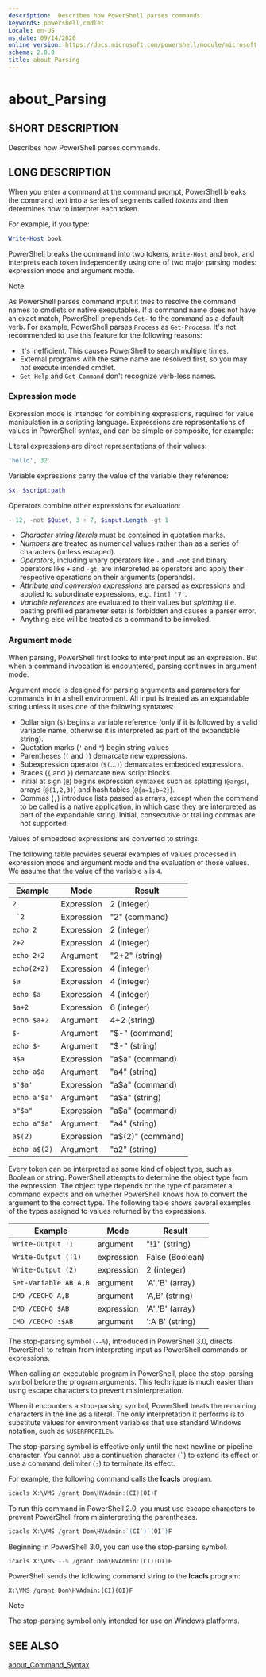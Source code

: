 ```yaml
---
description:  Describes how PowerShell parses commands. 
keywords: powershell,cmdlet
Locale: en-US
ms.date: 09/14/2020
online version: https://docs.microsoft.com/powershell/module/microsoft.powershell.core/about/about_parsing?view=powershell-7&WT.mc_id=ps-gethelp
schema: 2.0.0
title: about Parsing
---
```

# about_Parsing

## SHORT DESCRIPTION

Describes how PowerShell parses commands.

## LONG DESCRIPTION

When you enter a command at the command prompt, PowerShell breaks the command
text into a series of segments called _tokens_ and then determines how to
interpret each token.

For example, if you type:

```powershell
Write-Host book
```

PowerShell breaks the command into two tokens, `Write-Host` and `book`, and
interprets each token independently using one of two major parsing modes:
expression mode and argument mode.

> [!NOTE]
> As PowerShell parses command input it tries to resolve the command names to
> cmdlets or native executables. If a command name does not have an exact
> match, PowerShell prepends `Get-` to the command as a default verb. For
> example, PowerShell parses `Process` as `Get-Process`. It's not
> recommended to use this feature for the following reasons:
>
> - It's inefficient. This causes PowerShell to search multiple times.
> - External programs with the same name are resolved first, so you may not
>   execute intended cmdlet.
> - `Get-Help` and `Get-Command` don't recognize verb-less names.

### Expression mode

Expression mode is intended for combining expressions, required for value
manipulation in a scripting language. Expressions are representations of values
in PowerShell syntax, and can be simple or composite, for example:

Literal expressions are direct representations of their values: 

```powershell
'hello', 32
```

Variable expressions carry the value of the variable they reference: 

```powershell
$x, $script:path
```
Operators combine other expressions for evaluation: 

```powershell
- 12, -not $Quiet, 3 + 7, $input.Length -gt 1
```

- _Character string literals_ must be contained in quotation marks.
- _Numbers_ are treated as numerical values rather than as a series of
  characters (unless escaped).
- _Operators_, including unary operators like `-` and `-not` and binary
  operators like `+` and `-gt`, are interpreted as operators and apply their
  respective operations on their arguments (operands).
- _Attribute and conversion expressions_ are parsed as expressions and applied
  to subordinate expressions, e.g. `[int] '7'`.
- _Variable references_ are evaluated to their values but _splatting_ (i.e.
  pasting prefilled parameter sets) is forbidden and causes a parser error.
- Anything else will be treated as a command to be invoked.

### Argument mode

When parsing, PowerShell first looks to interpret input as an expression. But
when a command invocation is encountered, parsing continues in argument mode.

Argument mode is designed for parsing arguments and parameters for commands in
in a shell environment.  All input is treated as an expandable string 
unless it uses one of the following syntaxes:

- Dollar sign (`$`) begins a variable reference (only if it is followed by a
  valid variable name, otherwise it is interpreted as part of the expandable
  string).
- Quotation marks (`'` and `"`) begin string values
- Parentheses (`(` and `)`) demarcate new expressions.
- Subexpression operator (`$(`…`)`) demarcates embedded expressions.
- Braces (`{` and `}`) demarcate new script blocks.
- Initial at sign (`@`) begins expression syntaxes such as splatting (`@args`),
  arrays (`@(1,2,3)`) and hash tables (`@{a=1;b=2}`).
- Commas (`,`) introduce lists passed as arrays, except when the command to be
  called is a native application, in which case they are interpreted as part of
  the expandable string. Initial, consecutive or trailing commas are not
  supported.

Values of embedded expressions are converted to strings.

The following table provides several examples of values processed in expression
mode and argument mode and the evaluation of those values. We assume that the
value of the variable `a` is `4`.

|       Example        |    Mode    |      Result       |
| -------------------- | ---------- | ----------------- |
| `2`                  | Expression | 2 (integer)       |
| `` `2``              | Expression | "2" (command)     |
| `echo 2`             | Expression | 2 (integer)       |
| `2+2`                | Expression | 4 (integer)       |
| `echo 2+2`           | Argument   | "2+2" (string)    |
| `echo(2+2)`          | Expression | 4 (integer)       |
| `$a`                 | Expression | 4 (integer)       |
| `echo $a`            | Expression | 4 (integer)       |
| `$a+2`               | Expression | 6 (integer)       |
| `echo $a+2`          | Argument   | 4+2 (string)      |
| `$-`                 | Argument   | "$-" (command)    |
| `echo $-`            | Argument   | "$-" (string)     |
| `a$a`                | Expression | "a$a" (command)   |
| `echo a$a`           | Argument   | "a4" (string)     |
| `a'$a'`              | Expression | "a$a" (command)   |
| `echo a'$a'`         | Argument   | "a$a" (string)    |
| `a"$a"`              | Expression | "a$a" (command)   |
| `echo a"$a"`         | Argument   | "a4" (string)     |
| `a$(2)`              | Expression | "a$(2)" (command) |
| `echo a$(2)`         | Argument   | "a2" (string)     |

Every token can be interpreted as some kind of object type, such as Boolean or
string. PowerShell attempts to determine the object type from the expression.
The object type depends on the type of parameter a command expects and on
whether PowerShell knows how to convert the argument to the correct type. The
following table shows several examples of the types assigned to values returned
by the expressions.

|       Example          |    Mode    |     Result      |
| ---------------------- | ---------- | --------------- |
| `Write-Output !1`      | argument   | "!1" (string)   |
| `Write-Output (!1)`    | expression | False (Boolean) |
| `Write-Output (2)`     | expression | 2 (integer)     |
| `Set-Variable AB A,B`  | argument   | 'A','B' (array) |
| `CMD /CECHO A,B`       | argument   | 'A,B' (string)  |
| `CMD /CECHO $AB`       | expression | 'A','B' (array) |
| `CMD /CECHO :$AB`      | argument   | ':A B' (string) |

The stop-parsing symbol (`--%`), introduced in PowerShell 3.0, directs
PowerShell to refrain from interpreting input as PowerShell commands or
expressions.

When calling an executable program in PowerShell, place the stop-parsing symbol
before the program arguments. This technique is much easier than using escape
characters to prevent misinterpretation.

When it encounters a stop-parsing symbol, PowerShell treats the remaining
characters in the line as a literal. The only interpretation it performs is to
substitute values for environment variables that use standard Windows notation,
such as `%USERPROFILE%`.

The stop-parsing symbol is effective only until the next newline or pipeline
character. You cannot use a continuation character (`` ` ``) to extend its
effect or use a command delimiter (`;`) to terminate its effect.

For example, the following command calls the **Icacls** program.

```powershell
icacls X:\VMS /grant Dom\HVAdmin:(CI)(OI)F
```

To run this command in PowerShell 2.0, you must use escape characters to
prevent PowerShell from misinterpreting the parentheses.

```powershell
icacls X:\VMS /grant Dom\HVAdmin:`(CI`)`(OI`)F
```

Beginning in PowerShell 3.0, you can use the stop-parsing symbol.

```powershell
icacls X:\VMS --% /grant Dom\HVAdmin:(CI)(OI)F
```

PowerShell sends the following command string to the **Icacls** program:

`X:\VMS /grant Dom\HVAdmin:(CI)(OI)F`

> [!NOTE]
> The stop-parsing symbol only intended for use on Windows platforms.

## SEE ALSO

[about_Command_Syntax](about_Command_Syntax.md)
